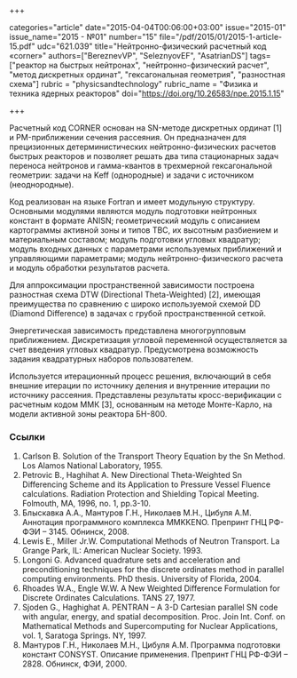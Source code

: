 +++

categories="article"
date="2015-04-04T00:06:00+03:00"
issue="2015-01"
issue_name="2015 - №01"
number="15"
file="/pdf/2015/01/2015-1-article-15.pdf"
udc="621.039"
title="Нейтронно-физический расчетный код «corner»"
authors=["BereznevVP", "SeleznyovEF", "AsatrianDS"]
tags=["реактор на быстрых нейтронах", "нейтронно-физический расчет", "метод дискретных ординат", "гексагональная геометрия", "разностная схема"]
rubric = "physicsandtechnology"
rubric_name = "Физика и техника ядерных реакторов"
doi="https://doi.org/10.26583/npe.2015.1.15"

+++

Расчетный код CORNER основан на SN-методе дискретных ординат [1] и PM-приближении сечения рассеяния. Он предназначен для прецизионных детерминистических нейтронно-физических расчетов быстрых реакторов и позволяет решать два типа стационарных задач переноса нейтронов и гамма-квантов в трехмерной гексагональной геометрии: задачи на Keff (однородные) и задачи с источником (неоднородные).

Код реализован на языке Fortran и имеет модульную структуру. Основными модулями являются модуль подготовки нейтронных констант в формате ANISN; геометрический модуль с описанием картограммы активной зоны и типов ТВС, их высотным разбиением и материальным составом; модуль подготовки угловых квадратур; модуль входных данных с параметрами используемых приближений и управляющими параметрами; модуль нейтронно-физического расчета и модуль обработки результатов расчета.

Для аппроксимации пространственной зависимости построена разностная схема DTW (Directional Theta-Weighted) [2], имеющая преимущества по сравнению с широко используемой схемой DD (Diamond Difference) в задачах с грубой пространственной сеткой.

Энергетическая зависимость представлена многогрупповым приближением. Дискретизация угловой переменной осуществляется за счет введения угловых квадратур. Предусмотрена возможность задания квадратурных наборов пользователем.

Используется итерационный процесс решения, включающий в себя внешние итерации по источнику деления и внутренние итерации по источнику рассеяния. Представлены результаты кросс-верификации с расчетным кодом ММК [3], основанным на методе Монте-Карло, на модели активной зоны реактора БН-800.

### Ссылки

1. Carlson B. Solution of the Transport Theory Equation by the Sn Method. Los Alamos National Laboratory, 1955.
2. Petrovic B., Haghihat A. New Directional Theta-Weighted Sn Differencing Scheme and its Application to Pressure Vessel Fluence calculations. Radiation Protection and Shielding Topical Meeting. Folmouth, MA, 1996, no. 1, pp.3-10.
3. Блыскавка А.А., Мантуров Г.Н., Николаев М.Н., Цибуля А.М. Аннотация программного комплекса MMKKENO. Препринт ГНЦ РФ-ФЭИ – 3145. Обнинск, 2008.
4. Lewis E., Miller Jr.W. Computational Methods of Neutron Transport. La Grange Park, IL: American Nuclear Society. 1993.
5. Longoni G. Advanced quadrature sets and acceleration and preconditioning techniques for the discrete ordinates method in parallel computing environments. PhD thesis. University of Florida, 2004.
6. Rhoades W.A., Engle W.W. A New Weighted Difference Formulation for Discrete Ordinates Calculations. TANS 27, 1977.
7. Sjoden G., Haghighat A. PENTRAN – A 3-D Cartesian parallel SN code with angular, energy, and spatial decomposition. Proc. Join Int. Conf. on Mathematical Methods and Supercomputing for Nuclear Applications, vol. 1, Saratoga Springs. NY, 1997.
8. Мантуров Г.Н., Николаев М.Н., Цибуля А.М. Программа подготовки констант CONSYST. Описание применения. Препринт ГНЦ РФ-ФЭИ – 2828. Обнинск, ФЭИ, 2000.